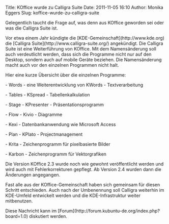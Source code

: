 Title: KOffice wurde zu Calligra Suite
Date: 2011-11-05 16:10
Author: Monika Eggers
Slug: koffice-wurde-zu-calligra-suite

Gelegentlich taucht die Frage auf, was denn aus KOffice geworden sei
oder was die Calligra Suite ist.

</p>
Vor etwa einem Jahr kündigte die [KDE-Gemeinschaft](http://www.kde.org)
die [Calligra Suite](http://www.calligra-suite.org/) angekündigt. Die
Calligra Suite ist eine Weiterführung von KOffice. Mit dem
Namensänderung soll auch verdeutlicht werden, dass sich die Programme
nicht nur auf den Desktop, sondern auch auf mobile Geräte beziehen. Die
Namensänderung macht auch vor den einzelnen Programmen nicht halt.

</p>
Hier eine kurze Übersicht über die einzelnen Programme:

</p>
-   Words - eine Weiterentwicklung von KWords - Textverarbeitung
    </p>
    <p>
-   Tables - KSpread - Tabellenkalkulation
    </p>
    <p>
-   Stage - KPresenter - Präsentationsprogramm
    </p>
    <p>
-   Flow - Kivio - Diagramme
    </p>
    <p>
-   Kexi - Datenbankanwendung wie Microsoft Access
    </p>
    <p>
-   Plan - KPlato - Projectmanagement
    </p>
    <p>
-   Krita - Zeichenprogramm für pixelbasierte Bilder
    </p>
    <p>
-   Karbon - Zeichenprogramm für Vektorgrafiken
    </p>
    <p>

</p>
Die Version KOffice 2.3 wurde noch wie gewohnt veröffentlicht werden und
wird auch mit Fehlerkorrekturen gepflegt. Ab Version 2.4 wurden dann die
Änderungen angegangen.

</p>
Fast alle aus der KOffice-Gemeinschaft haben sich gemeinsam für diesen
Schritt entschieden. Auch nach der Umbenennung soll Calligra weiterhin
im KDE-Umfeld entwickelt werden und die KDE-Infrastruktur weiter
mitbenutzen.

</p>
Diese Nachricht kann im
[Forum](http://forum.kubuntu-de.org/index.php?board=1.0) diskutiert
werden.

</p>


